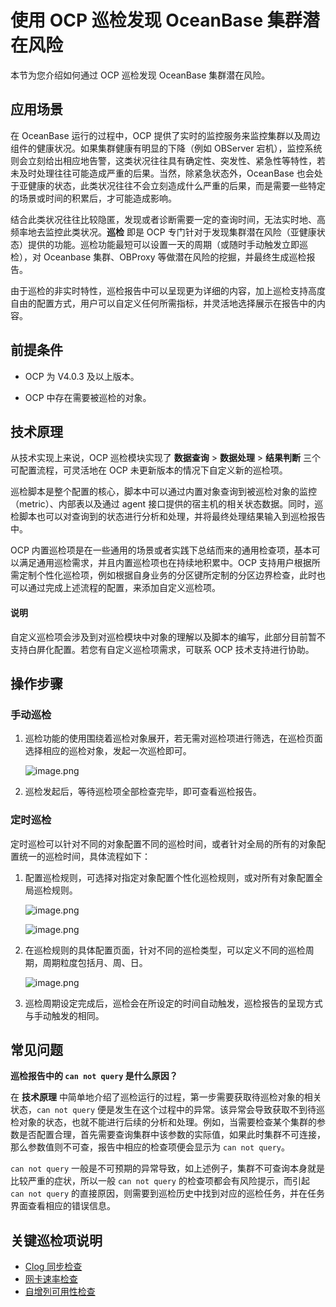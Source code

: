 # 使用 OCP 巡检发现 OceanBase 集群潜在风险

本节为您介绍如何通过 OCP 巡检发现 OceanBase 集群潜在风险。

## 应用场景

在 OceanBase 运行的过程中，OCP 提供了实时的监控服务来监控集群以及周边组件的健康状况。如果集群健康有明显的下降（例如 OBServer 宕机），监控系统则会立刻给出相应地告警，这类状况往往具有确定性、突发性、紧急性等特性，若未及时处理往往可能造成严重的后果。当然，除紧急状态外，OceanBase 也会处于亚健康的状态，此类状况往往不会立刻造成什么严重的后果，而是需要一些特定的场景或时间的积累后，才可能造成影响。

结合此类状况往往比较隐匿，发现或者诊断需要一定的查询时间，无法实时地、高频率地去监控此类状况。**巡检** 即是 OCP 专门针对于发现集群潜在风险（亚健康状态）提供的功能。巡检功能最短可以设置一天的周期（或随时手动触发立即巡检），对 Oceanbase 集群、OBProxy 等做潜在风险的挖掘，并最终生成巡检报告。

由于巡检的非实时特性，巡检报告中可以呈现更为详细的内容，加上巡检支持高度自由的配置方式，用户可以自定义任何所需指标，并灵活地选择展示在报告中的内容。

## 前提条件

* OCP 为 V4.0.3 及以上版本。

* OCP 中存在需要被巡检的对象。

## 技术原理

从技术实现上来说，OCP 巡检模块实现了 **数据查询** > **数据处理** > **结果判断** 三个可配置流程，可灵活地在 OCP 未更新版本的情况下自定义新的巡检项。

巡检脚本是整个配置的核心，脚本中可以通过内置对象查询到被巡检对象的监控（metric）、内部表以及通过 agent 接口提供的宿主机的相关状态数据。同时，巡检脚本也可以对查询到的状态进行分析和处理，并将最终处理结果输入到巡检报告中。

OCP 内置巡检项是在一些通用的场景或者实践下总结而来的通用检查项，基本可以满足通用巡检需求，并且内置巡检项也在持续地积累中。OCP 支持用户根据所需定制个性化巡检项，例如根据自身业务的分区键所定制的分区边界检查，此时也可以通过完成上述流程的配置，来添加自定义巡检项。

<main id="notice" type='explain'>
<h4>说明</h4>
<p>自定义巡检项会涉及到对巡检模块中对象的理解以及脚本的编写，此部分目前暂不支持白屏化配置。若您有自定义巡检项需求，可联系 OCP 技术支持进行协助。</p>
</main>

## 操作步骤

### 手动巡检

1. 巡检功能的使用围绕着巡检对象展开，若无需对巡检项进行筛选，在巡检页面选择相应的巡检对象，发起一次巡检即可。

     ![image.png](https://obbusiness-private.oss-cn-shanghai.aliyuncs.com/doc/img/ocp/%E6%9C%80%E4%BD%B3%E5%AE%9E%E8%B7%B5/%E5%8F%91%E8%B5%B7%E5%B7%A1%E6%A3%80.png)

2. 巡检发起后，等待巡检项全部检查完毕，即可查看巡检报告。

### 定时巡检

定时巡检可以针对不同的对象配置不同的巡检时间，或者针对全局的所有的对象配置统一的巡检时间，具体流程如下：

1. 配置巡检规则，可选择对指定对象配置个性化巡检规则，或对所有对象配置全局巡检规则。

     ![image.png](https://obbusiness-private.oss-cn-shanghai.aliyuncs.com/doc/img/ocp/%E6%9C%80%E4%BD%B3%E5%AE%9E%E8%B7%B5/%E9%85%8D%E7%BD%AE%E8%B0%83%E5%BA%A6%E8%A7%84%E5%88%99.png)

     ![image.png](https://obbusiness-private.oss-cn-shanghai.aliyuncs.com/doc/img/ocp/%E6%9C%80%E4%BD%B3%E5%AE%9E%E8%B7%B5/%E9%85%8D%E7%BD%AE%E5%85%A8%E5%B1%80%E8%B0%83%E5%BA%A6%E8%A7%84%E5%88%99.png)

2. 在巡检规则的具体配置页面，针对不同的巡检类型，可以定义不同的巡检周期，周期粒度包括月、周、日。

     ![image.png](https://obbusiness-private.oss-cn-shanghai.aliyuncs.com/doc/img/ocp/%E6%9C%80%E4%BD%B3%E5%AE%9E%E8%B7%B5/%E8%B0%83%E5%BA%A6%E8%A7%84%E5%88%99.png)

3. 巡检周期设定完成后，巡检会在所设定的时间自动触发，巡检报告的呈现方式与手动触发的相同。

## 常见问题

**巡检报告中的 `can not query` 是什么原因？**

在 **技术原理** 中简单地介绍了巡检运行的过程，第一步需要获取待巡检对象的相关状态，`can not query` 便是发生在这个过程中的异常。该异常会导致获取不到待巡检对象的状态，也就不能进行后续的分析和处理。例如，当需要检查某个集群的参数是否配置合理，首先需要查询集群中该参数的实际值，如果此时集群不可连接，那么参数值则不可查，报告中相应的检查项便会显示为 `can not query`。

`can not query` 一般是不可预期的异常导致，如上述例子，集群不可查询本身就是比较严重的症状，所以一般 `can not query` 的检查项都会有风险提示，而引起 `can not query` 的直接原因，则需要到巡检历史中找到对应的巡检任务，并在任务界面查看相应的错误信息。

## 关键巡检项说明

* [Clog 同步检查](1610.clog-synchronization-check.md)
* [网卡速率检查](1620.network-card-speed-check.md)
* [自增列可用性检查](1630.auto-increment-column-availability-check.md)
